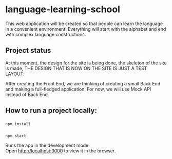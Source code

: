 # language-learning-school
This web application will be created so that people can learn the language in a convenient environment. Everything will start with the alphabet and end with complex language constructions.

## Project status

At this moment, the design for the site is being done, the skeleton of the site is made, THE DESIGN THAT IS NOW ON THE SITE IS JUST A TEST LAYOUT.

After creating the Front End, we are thinking of creating a small Back End and making a full-fledged application. For now, we will use Mock API instead of Back End.

## How to run a project locally:

###
```
npm install
```

### 
```
npm start
```

Runs the app in the development mode.\
Open [http://localhost:3000](http://localhost:3000) to view it in the browser.
